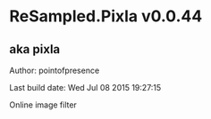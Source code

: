 # ReSampled.Pixla v0.0.44
## aka pixla

Author: pointofpresence

Last build date: Wed Jul 08 2015 19:27:15

Online image filter